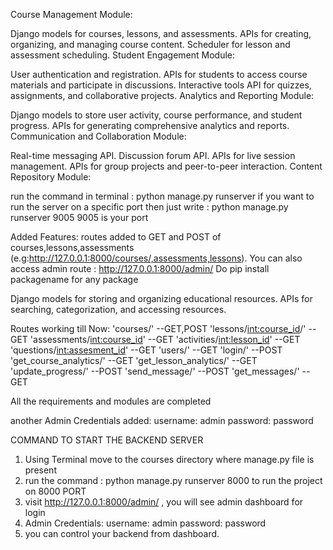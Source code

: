 Course Management Module:

Django models for courses, lessons, and assessments.
APIs for creating, organizing, and managing course content.
Scheduler for lesson and assessment scheduling.
Student Engagement Module:

User authentication and registration.
APIs for students to access course materials and participate in discussions.
Interactive tools API for quizzes, assignments, and collaborative projects.
Analytics and Reporting Module:

Django models to store user activity, course performance, and student progress.
APIs for generating comprehensive analytics and reports.
Communication and Collaboration Module:

Real-time messaging API.
Discussion forum API.
APIs for live session management.
APIs for group projects and peer-to-peer interaction.
Content Repository Module:

run the command in terminal : python manage.py runserver 
if you want to run the server on a specific port then just write : python manage.py runserver 9005
9005 is your port

Added Features: routes added to GET and POST of courses,lessons,assessments (e.g:http://127.0.0.1:8000/courses/,assessments,lessons).
You can also access admin route : http://127.0.0.1:8000/admin/
Do pip install packagename for any package


Django models for storing and organizing educational resources.
APIs for searching, categorization, and accessing resources.



Routes working till Now:
    'courses/'  --GET,POST
    'lessons/<int:course_id>/'  --GET
    'assessments/<int:course_id>' --GET
    'activities/<int:lesson_id>' --GET
    'questions/<int:assesment_id>' --GET
    'users/' --GET
    'login/' --POST
    'get_course_analytics/'  --GET
    'get_lesson_analytics/'  --GET
    'update_progress/'  --POST
    'send_message/'  --POST
    'get_messages/'  --GET

All the requirements and modules are completed


another Admin Credentials added:
 username: admin
 password: password


COMMAND TO START THE BACKEND SERVER
1. Using Terminal move to the courses directory where manage.py file is present
2. run the command : python manage.py runserver 8000 to run the project on 8000 PORT 
3. visit http://127.0.0.1:8000/admin/ , you will see admin dashboard for login 
4. Admin Credentials:
 username: admin
 password: password
5. you can control your backend from dashboard.
